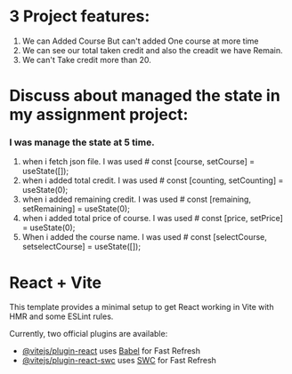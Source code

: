 # 3 Project features:

1. We can Added Course But can't added One course at more time
2. We can see our total taken credit and also the creadit we have Remain.
3. We can't Take credit more than 20.

# Discuss about managed the state in my assignment project:

### I was manage the state at 5 time. 
1. when i fetch json file. I was used # const [course, setCourse] = useState([]);
2. when i added total credit. I was used # const [counting, setCounting] = useState(0);
3. when i added remaining credit. I was used # const [remaining, setRemaining] = useState(0);
4. when i added total price of course. I was used # const [price, setPrice] = useState(0);
5. When i added the course name. I was used # const [selectCourse, setselectCourse] = useState([]);





# React + Vite

This template provides a minimal setup to get React working in Vite with HMR and some ESLint rules.

Currently, two official plugins are available:

- [@vitejs/plugin-react](https://github.com/vitejs/vite-plugin-react/blob/main/packages/plugin-react/README.md) uses [Babel](https://babeljs.io/) for Fast Refresh
- [@vitejs/plugin-react-swc](https://github.com/vitejs/vite-plugin-react-swc) uses [SWC](https://swc.rs/) for Fast Refresh
